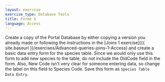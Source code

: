 ```yaml
---
layout: exercise
exercise_type: Database Tools
title: Forms 1
language: Access
---
```


Create a copy of the Portal Database by either copying a version you already
made or following the instructions in the [Joins 1 exercise]({{ site.baseurl }}/exercises/Advanced-queries-joins-1-Access)
and create a basic data entry form for the species table. Since we would only
use this form to add new species to the table, do not include the OldCode field
in the form. Also, New Code isn't very clear for someone entering data, so
change the label on this field to Species Code. Save this form as `Species Table
Data Entry`.
